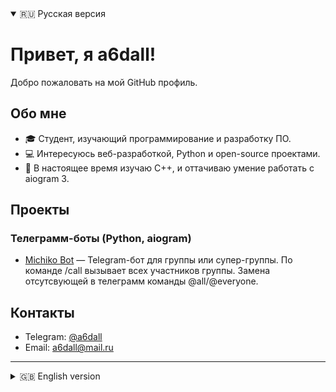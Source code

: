 <details open>
  <summary>🇷🇺 Русская версия</summary>

# Привет, я a6dall!

Добро пожаловать на мой GitHub профиль.

## Обо мне

- 🎓 Студент, изучающий программирование и разработку ПО.  
- 💻 Интересуюсь веб-разработкой, Python и open-source проектами.  
- 🌱 В настоящее время изучаю C++, и оттачиваю умение работать с aiogram 3.

## Проекты
### Телеграмм-боты (Python, aiogram)
- [Michiko Bot](https://github.com/a6dall/michiko_bot) — Telegram-бот для группы или супер-группы. По команде /call вызывает всех участников группы. Замена отсутсвующей в телеграмм команды @all/@everyone.

## Контакты

- Telegram: [@a6dall](https://t.me/a6dall)  
- Email: a6dall@mail.ru

</details>

---

<details>
  <summary>🇬🇧 English version</summary>

# Hi, I'm a6dall!

Welcome to my GitHub profile.

## About Me

- 🎓 A student learning software development and programming.  
- 💻 Interested in web development, Python, and open-source projects.  
- 🌱 Currently studying C++ and mastering aiogram 3.

## Projects

- [Michiko Bot](https://github.com/a6dall/michiko_bot) — Telegram bot built with Python and the aiogram framework.

## Contacts

- Telegram: [@a6dall](https://t.me/a6dall)  
- Email: a6dall@mail.ru

</details>
